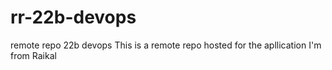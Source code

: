 # rr-22b-devops
remote repo 22b devops
This is a remote repo hosted for the apllication
I'm from Raikal
